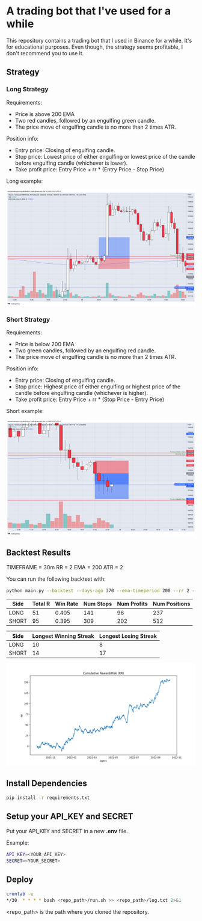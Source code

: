 # A trading bot that I've used for a while

This repository contains a trading bot that I used in Binance for a while. It's for educational purposes. Even though, the strategy seems profitable, I don't recommend you to use it. 

## Strategy

### Long Strategy

Requirements:
* Price is above 200 EMA
* Two red candles, followed by an engulfing green candle.
* The price move of engulfing candle is no more than 2 times ATR.

Position info:
* Entry price: Closing of engulfing candle.
* Stop price:  Lowest price of either engulfing or lowest price of the candle before engulfing candle (whichever is lower).
* Take profit price: Entry Price + rr * (Entry Price - Stop Price)

Long example:

![Long](./figures/long_example.png)

### Short Strategy

Requirements:
* Price is below 200 EMA
* Two green candles, followed by an engulfing red candle.
* The price move of engulfing candle is no more than 2 times ATR.

Position info:
* Entry price: Closing of engulfing candle.
* Stop price:  Highest price of either engulfing or highest price of the candle before engulfing candle (whichever is higher).
* Take profit price: Entry Price + rr * (Stop Price - Entry Price)

Short example:

![Short](./figures/short_example.png)

## Backtest Results

TIMEFRAME = 30m
RR = 2
EMA = 200
ATR = 2

You can run the following backtest with: 

```Bash
python main.py --backtest --days-ago 370 --ema-timeperiod 200 --rr 2 --timeframe 30m atr-multiplier 2
```

| Side  | Total R | Win Rate | Num Stops | Num Profits | Num Positions |
| ------------- | ------------- | ------------- | ------------- | ------------- | ------------- | 
| LONG  | 51  | 0.405  | 141  | 96  | 237  |
| SHORT  | 95  | 0.395  | 309  | 202  | 512  |

| Side | Longest Winning Streak | Longest Losing Streak |
| ------------- | ------------- | ------------- |
| LONG |            10          |            8          |
| SHORT |           14          |            17         |

![Return](./figures/return.png)

## Install Dependencies

```Bash
pip install -r requirements.txt
```

## Setup your API_KEY and SECRET

Put your API_KEY and SECRET in a new **.env** file.

Example:

```Bash
API_KEY=<YOUR_API_KEY>
SECRET=<YOUR_SECRET>
```

## Deploy

```Bash
crontab -e
*/30  * * * * bash <repo_path>/run.sh >> <repo_path>/log.txt 2>&1
```

<repo_path> is the path where you cloned the repository.